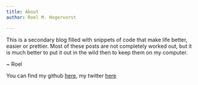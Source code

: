 ```yaml
---
title: About
author: Roel M. Hogervorst

---
```



This is a secondary blog filled with snippets of code that make life better,
easier or prettier. Most of these posts are not completely worked out, 
but it is much better to put it out in the wild then to keep them on my 
computer.

~ Roel


You can find my github [here](https://github.com/rmhogervorst), my twitter [here](https://twitter.com/roelmhogervorst)


